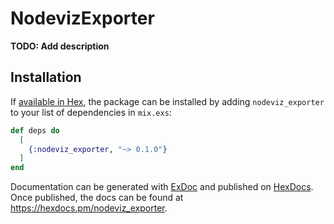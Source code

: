 # NodevizExporter

**TODO: Add description**

## Installation

If [available in Hex](https://hex.pm/docs/publish), the package can be installed
by adding `nodeviz_exporter` to your list of dependencies in `mix.exs`:

```elixir
def deps do
  [
    {:nodeviz_exporter, "~> 0.1.0"}
  ]
end
```

Documentation can be generated with [ExDoc](https://github.com/elixir-lang/ex_doc)
and published on [HexDocs](https://hexdocs.pm). Once published, the docs can
be found at <https://hexdocs.pm/nodeviz_exporter>.

